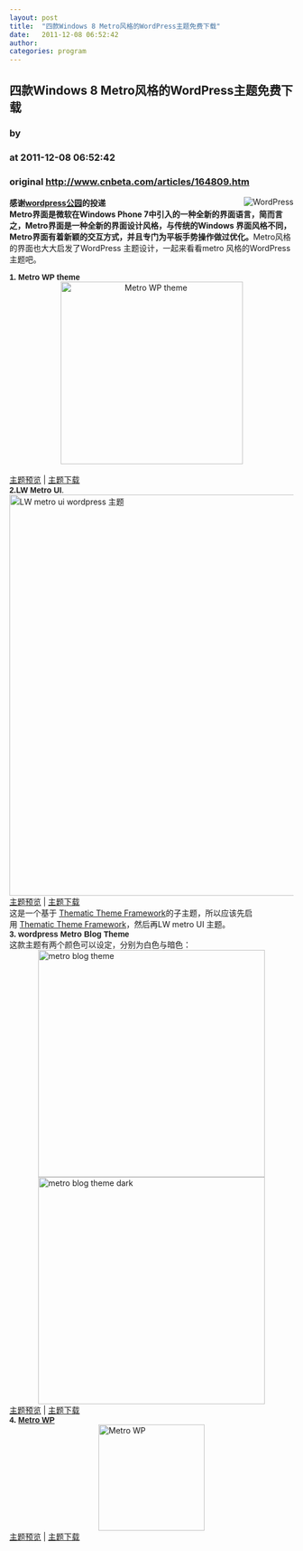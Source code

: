 ```yaml
---
layout: post
title:  "四款Windows 8 Metro风格的WordPress主题免费下载"
date:   2011-12-08 06:52:42
author: 
categories: program
---
```


## 四款Windows 8 Metro风格的WordPress主题免费下载
### by 
### at 2011-12-08 06:52:42
### original <http://www.cnbeta.com/articles/164809.htm>

<div><a rel="nofollow" href="http://www.cnbeta.com/topics/349.htm"><img src="http://img.cnbeta.com/topics/wp1.gif" alt="WordPress" name="sign" align="right"></a>
        <p><b>感谢<a rel="nofollow" href="http://bo.moioi.com">wordpress公园</a>的投递</b><br>
<span style="font-weight:bold">Metro界面是微软在Windows Phone 7中引入的一种全新的界面语言，简而言之，Metro界面是一种全新的界面设计风格，与传统的Windows 界面风格不同，Metro界面有着新颖的交互方式，并且专门为平板手势操作做过优化。</span>Metro风格的界面也大大启发了WordPress 主题设计，一起来看看metro 风格的WordPress 主题吧。</p>
		<p><strong style="margin-top:0px;margin-right:0px;margin-bottom:0px;margin-left:0px;padding-top:0px;padding-right:0px;padding-bottom:0px;padding-left:0px;font-family:Verdana,Helvetica,Arial,sans-serif">1. Metro WP theme</strong><br>
<img title="Metro WP theme" src="http://img.cnbeta.com/newsimg/111208/06524401556641448.png" style="margin-top:0px;margin-right:auto;margin-bottom:0px;margin-left:auto;padding-top:0px;padding-right:0px;padding-bottom:0px;padding-left:0px;text-align:center;display:block" height="323"><br>
<a rel="nofollow" href="http://www.chaitanyavenneti.com/">主题预览</a> | <a rel="nofollow" href="http://www.chaitanyavenneti.com/downloads/Metro_WP_Theme.zip">主题下载</a><br>
<strong style="margin-top:0px;margin-right:0px;margin-bottom:0px;margin-left:0px;padding-top:0px;padding-right:0px;padding-bottom:0px;padding-left:0px;font-family:Verdana,Helvetica,Arial,sans-serif">2.LW Metro UI</strong>.<br>
<img title="LW metro ui wordpress 主题" src="http://img.cnbeta.com/newsimg/111208/0652461566572249.jpg" style="margin-top:0px;margin-right:auto;margin-bottom:0px;margin-left:auto;padding-top:0px;padding-right:0px;padding-bottom:0px;padding-left:0px;display:block" height="710"><a rel="nofollow" href="http://demo.syaoran.net/wordpress/">主题预览</a> | <a rel="nofollow" href="http://www.syaoran.net/blog/wp-content/plugins/cimy-counter/cc_redirect.php?cc=lw-metro-ui&amp;amp;amp;fn=http://www.syaoran.net/lw-metro-ui/lw-metro-ui-1.0.zip">主题下载</a><br>
这是一个基于 <a rel="nofollow" href="http://themeshaper.com/thematic/">Thematic Theme Framework</a>的子主题，所以应该先启用 <a rel="nofollow" href="http://themeshaper.com/thematic/">Thematic Theme Framework</a>，然后再LW metro UI 主题。<br>
<strong style="margin-top:0px;margin-right:0px;margin-bottom:0px;margin-left:0px;padding-top:0px;padding-right:0px;padding-bottom:0px;padding-left:0px;font-family:Verdana,Helvetica,Arial,sans-serif">3. wordpress Metro Blog Theme</strong><br>
这款主题有两个颜色可以设定，分别为白色与暗色：<br>
<img title="metro blog theme" src="http://img.cnbeta.com/newsimg/111208/065248263290212.png" style="margin-top:0px;margin-right:auto;margin-bottom:0px;margin-left:auto;padding-top:0px;padding-right:0px;padding-bottom:0px;padding-left:0px;display:block" height="402"><img title="metro blog theme dark" src="http://img.cnbeta.com/newsimg/111208/0652503438851229.png" style="margin-top:0px;margin-right:auto;margin-bottom:0px;margin-left:auto;padding-top:0px;padding-right:0px;padding-bottom:0px;padding-left:0px;display:block" height="402"><a rel="nofollow" href="http://xamlcoder.com/">主题预览</a> | <a rel="nofollow" href="http://xamlcoder.com/blog/wp-content/uploads/2011/03/metro-wp-theme.zip">主题下载</a><br>
<strong style="margin-top:0px;margin-right:0px;margin-bottom:0px;margin-left:0px;padding-top:0px;padding-right:0px;padding-bottom:0px;padding-left:0px;font-family:Verdana,Helvetica,Arial,sans-serif">4. <a rel="nofollow" href="http://html5beta.com/wordpress/wordpress-theme-metrowp/">Metro WP</a> </strong><br>
<img title="Metro WP" src="http://img.cnbeta.com/newsimg/111208/06525341098264609.png" style="margin-top:0px;margin-right:auto;margin-bottom:0px;margin-left:auto;padding-top:0px;padding-right:0px;padding-bottom:0px;padding-left:0px;display:block" height="188"><a rel="nofollow" href="http://wordpress.org/extend/themes/metrowp">主题预览</a> | <a rel="nofollow" href="http://wordpress.org/extend/themes/download/metrowp.1.0.zip">主题下载</a><br></p></div>